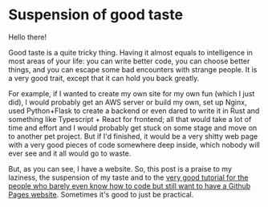 # Suspension of good taste

Hello there!

Good taste is a quite tricky thing. Having it almost equals to intelligence in most areas of your life: you can write better code, you can choose better things, and you can escape some bad encounters with strange people. It is a very good trait, except that it can hold you back greatly.

For example, if I wanted to create my own site for my own fun (which I just did), I would probably get an AWS server or build my own, set up Nginx, used Python+Flask to create a backend or even dared to write it in Rust and something like Typescript + React for frontend; all that would take a lot of time and effort and I would probably get stuck on some stage and move on to another pet project. But if I'd finished, it would be a very shitty web page with a very good pieces of code somewhere deep inside, which nobody will ever see and it all would go to waste.

But, as you can see, I have a website. So, this post is a praise to my laziness, the suspension of my taste and to the [very good tutorial for the people who barely even know how to code but still want to have a Github Pages website](https://chadbaldwin.net/2021/03/14/how-to-build-a-sql-blog.html). Sometimes it's good to just be practical.

